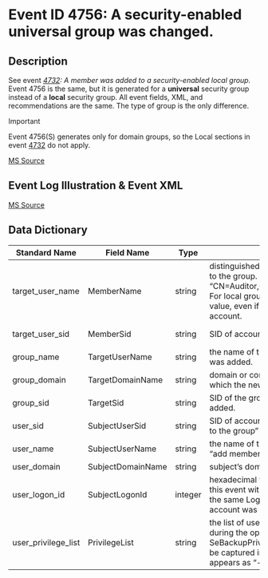 # Event ID 4756: A security-enabled universal group was changed.

## Description

See event _[4732](event-4732.md): A member was added to a security-enabled local group._ Event 4756 is the same, but it is generated for a **universal** security group instead of a **local** security group. All event fields, XML, and recommendations are the same. The type of group is the only difference.

  > [!IMPORTANT]
  > Event 4756(S) generates only for domain groups, so the Local sections in event [4732](event-4732.md) do not apply.

[MS Source](https://github.com/MicrosoftDocs/windows-itpro-docs/blob/b7c0643659189d384c8fa4b234256bdaef176b02/windows/security/threat-protection/auditing/audit-security-group-management.md#L92)

## Event Log Illustration & Event XML

[MS Source](https://github.com/MicrosoftDocs/windows-itpro-docs/blob/master/windows/security/threat-protection/auditing/event-4732.md)

## Data Dictionary

|	Standard Name	|	Field Name	|	Type	|	Description	|	Sample Value	|
|	----------------	|	----------------	|	----------------	|	----------------	|	----------------	|
|	target_user_name	|	MemberName	|	string	|	distinguished name of account that was added to the group. For example: “CN=Auditor,CN=Users,DC=contoso,DC=local”. For local groups this field typically has “-“ value, even if new member is a domain account.	|	CN=eadmin,CN=Users,DC=contoso,DC=local	|
|	target_user_sid	|	MemberSid	|	string	|	SID of account that was added to the group.	|	S-1-5-21-3457937927-2839227994-823803824-500	|
|	group_name	|	TargetUserName	|	string	|	the name of the group to which new member was added.	|	AccountOperators	|
|	group_domain	|	TargetDomainName	|	string	|	domain or computer name of the group to which the new member was added.	|	CONTOSO	|
|	group_sid	|	TargetSid	|	string	|	SID of the group to which new member was added.	|	S-1-5-21-3457937927-2839227994-823803824-6605	|
|	user_sid	|	SubjectUserSid	|	string	|	SID of account that requested the “add member to the group” operation.	|	S-1-5-21-3457937927-2839227994-823803824-1104	|
|	user_name	|	SubjectUserName	|	string	|	the name of the account that requested the “add member to the group” operation.	|	dadmin	|
|	user_domain	|	SubjectDomainName	|	string	|	subject’s domain or computer name.	|	CONTOSO	|
|	user_logon_id	|	SubjectLogonId	|	integer	|	hexadecimal value that can help you correlate this event with recent events that might contain the same Logon ID, for example, “4624: An account was successfully logged on.”	|	0x3031e	|
|	user_privilege_list	|	PrivilegeList	|	string	|	the list of user privileges which were used during the operation, for example, SeBackupPrivilege. This parameter might not be captured in the event, and in that case appears as “-”.	|	-	|